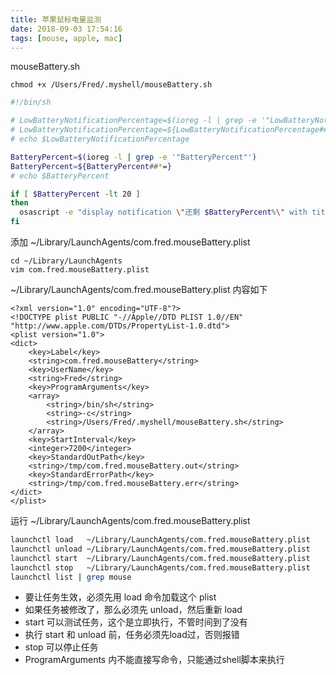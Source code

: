 ```yaml
---
title: 苹果鼠标电量监测
date: 2018-09-03 17:54:16
tags: [mouse, apple, mac]
---
```


mouseBattery.sh

`chmod +x /Users/Fred/.myshell/mouseBattery.sh`

<!--more-->

```bash
#!/bin/sh

# LowBatteryNotificationPercentage=$(ioreg -l | grep -e '"LowBatteryNotificationPercentage"')
# LowBatteryNotificationPercentage=${LowBatteryNotificationPercentage##*=}
# echo $LowBatteryNotificationPercentage

BatteryPercent=$(ioreg -l | grep -e '"BatteryPercent"')
BatteryPercent=${BatteryPercent##*=}
# echo $BatteryPercent

if [ $BatteryPercent -lt 20 ]
then
  osascript -e "display notification \"还剩 $BatteryPercent%\" with title \"鼠标电量\""
fi
```

添加 ~/Library/LaunchAgents/com.fred.mouseBattery.plist

```
cd ~/Library/LaunchAgents
vim com.fred.mouseBattery.plist
```

~/Library/LaunchAgents/com.fred.mouseBattery.plist 内容如下

```
<?xml version="1.0" encoding="UTF-8"?>
<!DOCTYPE plist PUBLIC "-//Apple//DTD PLIST 1.0//EN" "http://www.apple.com/DTDs/PropertyList-1.0.dtd">
<plist version="1.0">
<dict>
    <key>Label</key>
    <string>com.fred.mouseBattery</string>
    <key>UserName</key>
    <string>Fred</string>
    <key>ProgramArguments</key>
    <array>
        <string>/bin/sh</string>
        <string>-c</string>
        <string>/Users/Fred/.myshell/mouseBattery.sh</string>
    </array>
    <key>StartInterval</key>
    <integer>7200</integer>
    <key>StandardOutPath</key>
    <string>/tmp/com.fred.mouseBattery.out</string>
    <key>StandardErrorPath</key>
    <string>/tmp/com.fred.mouseBattery.err</string>
</dict>
</plist>
```


运行 ~/Library/LaunchAgents/com.fred.mouseBattery.plist

```bash
launchctl load   ~/Library/LaunchAgents/com.fred.mouseBattery.plist
launchctl unload ~/Library/LaunchAgents/com.fred.mouseBattery.plist
launchctl start  ~/Library/LaunchAgents/com.fred.mouseBattery.plist
launchctl stop   ~/Library/LaunchAgents/com.fred.mouseBattery.plist
launchctl list | grep mouse
```


* 要让任务生效，必须先用 load 命令加载这个 plist
* 如果任务被修改了，那么必须先 unload，然后重新 load
* start 可以测试任务，这个是立即执行，不管时间到了没有
* 执行 start 和 unload 前，任务必须先load过，否则报错
* stop 可以停止任务
* ProgramArguments 内不能直接写命令，只能通过shell脚本来执行



